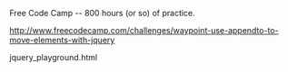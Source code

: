 Free Code Camp -- 800 hours (or so) of practice.

http://www.freecodecamp.com/challenges/waypoint-use-appendto-to-move-elements-with-jquery

jquery_playground.html